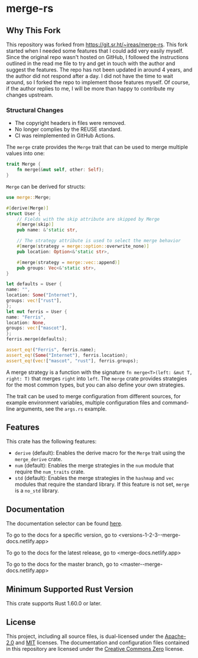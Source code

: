 # merge-rs

## Why This Fork

This repository was forked from https://git.sr.ht/~ireas/merge-rs. This fork started when I needed some
features that I could add very easily myself. Since the original repo wasn't hosted on GitHub, I followed
the instructions outlined in the read me file to try and get in touch with the author and suggest the features.
The repo has not been updated in around 4 years, and the author did not respond after a day. I did not have
the time to wait around, so I forked the repo to implement those features myself. Of course, if the author
replies to me, I will be more than happy to contribute my changes upstream.

### Structural Changes
- The copyright headers in files were removed.
- No longer complies by the REUSE standard.
- CI was reimplemented in GitHub Actions.

The `merge` crate provides the `Merge` trait that can be used to merge multiple
values into one:

```rust
trait Merge {
    fn merge(&mut self, other: Self);
}
```

`Merge` can be derived for structs:

<!-- should be kept in sync with examples/user.rs -->

```rust
use merge::Merge;

#[derive(Merge)]
struct User {
    // Fields with the skip attribute are skipped by Merge
    #[merge(skip)]
    pub name: &'static str,

    // The strategy attribute is used to select the merge behavior
    #[merge(strategy = merge::option::overwrite_none)]
    pub location: Option<&'static str>,

    #[merge(strategy = merge::vec::append)]
    pub groups: Vec<&'static str>,
}

let defaults = User {
name: "",
location: Some("Internet"),
groups: vec!["rust"],
};
let mut ferris = User {
name: "Ferris",
location: None,
groups: vec!["mascot"],
};
ferris.merge(defaults);

assert_eq!("Ferris", ferris.name);
assert_eq!(Some("Internet"), ferris.location);
assert_eq!(vec!["mascot", "rust"], ferris.groups);
```

A merge strategy is a function with the signature `fn merge<T>(left: &mut T,
right: T)` that merges `right` into `left`. The `merge` crate provides
strategies for the most common types, but you can also define your own
strategies.

The trait can be used to merge configuration from different sources, for
example environment variables, multiple configuration files and command-line
arguments, see the `args.rs` example.

## Features

This crate has the following features:

- `derive` (default):  Enables the derive macro for the `Merge` trait using the
  `merge_derive` crate.
- `num` (default): Enables the merge strategies in the `num` module that
  require the `num_traits` crate.
- `std` (default): Enables the merge strategies in the `hashmap` and `vec`
  modules that require the standard library. If this feature is not set,
  `merge` is a `no_std` library.

## Documentation
The documentation selector can be found [here](https://itssunnymonster.github.io/merge).

To go to the docs for a specific version, go to <versions-1-2-3--merge-docs.netlify.app>

To go to the docs for the latest release, go to <merge-docs.netlify.app>

To go to the docs for the master branch, go to <master--merge-docs.netlify.app>

## Minimum Supported Rust Version

This crate supports Rust 1.60.0 or later.

## License

This project, including all source files, is dual-licensed under the [Apache-2.0][] and [MIT][] licenses.
The documentation and configuration files contained in this repository are
licensed under the [Creative Commons Zero][CC0] license.

[Apache-2.0]: https://opensource.org/licenses/Apache-2.0

[MIT]: https://opensource.org/licenses/MIT

[CC0]: https://creativecommons.org/publicdomain/zero/1.0/
